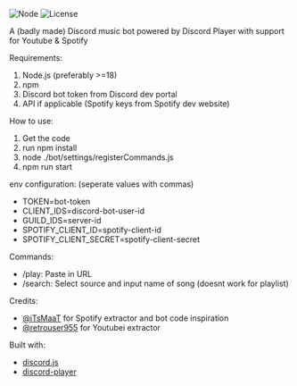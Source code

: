 ![Node](https://img.shields.io/badge/node-%3E%3D18-brightgreen)
![License](https://img.shields.io/github/license/brrrbot/bob)

A (badly made) Discord music bot powered by Discord Player with support for Youtube & Spotify

Requirements:
1. Node.js (preferably >=18)
2. npm
3. Discord bot token from Discord dev portal
4. API if applicable (Spotify keys from Spotify dev website)

How to use:
1. Get the code
2. run npm install
3. node ./bot/settings/registerCommands.js
4. npm run start

env configuration: (seperate values with commas)
- TOKEN=bot-token
- CLIENT_IDS=discord-bot-user-id
- GUILD_IDS=server-id
- SPOTIFY_CLIENT_ID=spotify-client-id
- SPOTIFY_CLIENT_SECRET=spotify-client-secret

Commands:
- /play: Paste in URL
- /search: Select source and input name of song (doesnt work for playlist)

Credits:
- [@iTsMaaT](https://github.com/iTsMaaT) for Spotify extractor and bot code inspiration
- [@retrouser955](https://github.com/retrouser955) for Youtubei extractor

Built with:
- [discord.js](https://github.com/discordjs/discord.js)
- [discord-player](https://github.com/Androz2091/discord-player)
